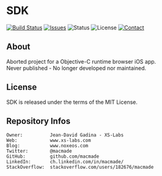 SDK
===

[![Build Status](https://img.shields.io/travis/macmade/SDK.svg?branch=master&style=flat)](https://travis-ci.org/macmade/SDK)
[![Issues](http://img.shields.io/github/issues/macmade/SDK.svg?style=flat)](https://github.com/macmade/SDK/issues)
![Status](https://img.shields.io/badge/status-inactive-lightgray.svg?style=flat)
![License](https://img.shields.io/badge/license-mit-brightgreen.svg?style=flat)
[![Contact](https://img.shields.io/badge/contact-@macmade-blue.svg?style=flat)](https://twitter.com/macmade)

About
-----

Aborted project for a Objective-C runtime browser iOS app.  
Never published - No longer developed nor maintained.

License
-------

SDK is released under the terms of the MIT License.

Repository Infos
----------------

    Owner:			Jean-David Gadina - XS-Labs
    Web:			www.xs-labs.com
    Blog:			www.noxeos.com
    Twitter:		@macmade
    GitHub:			github.com/macmade
    LinkedIn:		ch.linkedin.com/in/macmade/
    StackOverflow:	stackoverflow.com/users/182676/macmade